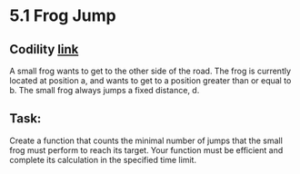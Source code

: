# 5.1 Frog Jump
## Codility <a href="https://app.codility.com/programmers/lessons/3-time_complexity/frog_jmp/">link</a>
A small frog wants to get to the other side of the road. The frog is currently located at position a, and wants to get to a position greater than or equal to b. The small frog always jumps a fixed distance, d.

## Task:
Create a function that counts the minimal number of jumps that the small frog must perform to reach its target. Your function must be efficient and complete its calculation in the specified time limit.
